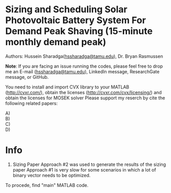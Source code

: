 # Sizing and Scheduling Solar Photovoltaic Battery System For Demand Peak Shaving (15-minute monthly demand peak)
   
Authors: Hussein Sharadga(hssharadga@tamu.edu), Dr. Bryan Rasmussen
   
**Note**: If you are facing an issue running the codes, please feel free to drop me an E-mail (hssharadga@tamu.edu), LinkedIn message, ResearchGate message, or GitHub.
    
   
You need to install and import CVX library to your MATLAB (http://cvxr.com/), obtain the licenses (http://cvxr.com/cvx/licensing/) and  obtain the licenses for MOSEK solver
Please support my reserch by cite the following related papers:
   
A)   
B)   
C)   
D)   
   
   
# Info
   
1)  Sizing Paper
Approach #2 was used to generate the results of the sizing paper
Approach #1 is very slow for some scenarios in which a lot of binary vector needs to be optimized.
   
To procede, find "main" MATLAB code.
   





